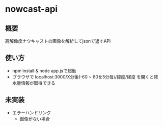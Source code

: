 # nowcast-api

## 概要

高解像度ナウキャストの画像を解析してjsonで返すAPI

## 使い方

- npm install & node app.jsで起動
- ブラウザで localhost:3000/X分後(-60 ~ 60を5分毎)/緯度/経度 を開くと降水量情報が取得できる  

## 未実装

- エラーハンドリング
  - 画像がない場合
